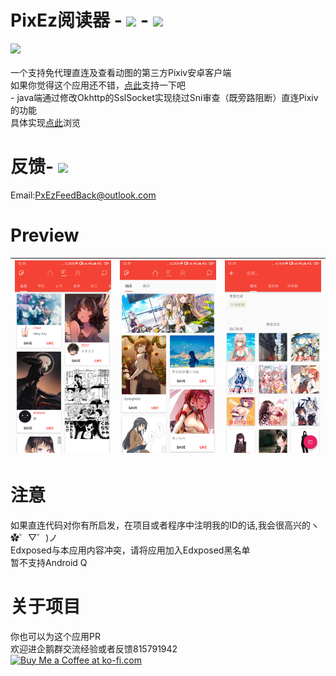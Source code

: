 # PixEz阅读器 - [![](https://img.shields.io/badge/Get%20it%20on-Play-green.svg)](https://play.google.com/store/apps/details?id=com.perol.asdpl.play.pixivez) - [![](https://img.shields.io/badge/%E7%82%B9%E6%AD%A4%E8%8E%B7%E5%8F%96-%E5%9B%BD%E5%86%85-brightgreen)](https://u21124045.pipipan.com/fs/21124045-392590727)
![](https://github.com/Notsfsssf/Pix-EzViewer/blob/master/app/src/main/res/mipmap-xxhdpi/ic_launcherep.png)<br/>
<br/>
一个支持免代理直连及查看动图的第三方Pixiv安卓客户端<br/>
如果你觉得这个应用还不错，[点此](https://github.com/Notsfsssf/Pix-EzViewer/blob/master/donation/README.md)支持一下吧<br/>-
java端通过修改Okhttp的SslSocket实现绕过Sni审查（既旁路阻断）直连Pixiv的功能<br/>
具体实现[点此](https://github.com/Notsfsssf/Pix-EzViewer/tree/master/app/src/main/java/com/perol/asdpl/pixivez/networks)浏览<br/>
# 反馈- ![](https://img.shields.io/badge/PR-welcome-blue.svg)
Email:PxEzFeedBack@outlook.com
# Preview
|![Preview](1.png) | ![Preview](2.png) | ![Preview](3.png) |
|:-------------------:|:------------------------:|:-----------------:|
# 注意
如果直连代码对你有所启发，在项目或者程序中注明我的ID的话,我会很高兴的ヽ✿゜▽゜)ノ<br/>
Edxposed与本应用内容冲突，请将应用加入Edxposed黑名单  <br/>
暂不支持Android Q<br/>
# 关于项目
你也可以为这个应用PR<br/>
欢迎进企鹅群交流经验或者反馈815791942<br/>
<a href='https://ko-fi.com/W7W5YU4B' target='_blank'><img height='36' style='border:0px;height:36px;' src='https://az743702.vo.msecnd.net/cdn/kofi1.png?v=2' border='0' alt='Buy Me a Coffee at ko-fi.com' /></a>


